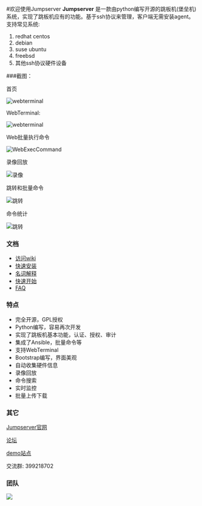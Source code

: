 #欢迎使用Jumpserver
**Jumpserver** 是一款由python编写开源的跳板机(堡垒机)系统，实现了跳板机应有的功能。基于ssh协议来管理，客户端无需安装agent。
支持常见系统:
 1. redhat centos
 2. debian
 3. suse ubuntu
 4. freebsd
 5. 其他ssh协议硬件设备

###截图：

首页
 
![webterminal](https://github.com/ibuler/static/raw/master/jumpserver3/index.jpg)

WebTerminal:

![webterminal](https://github.com/ibuler/static/raw/master/jumpserver3/webTerminal.gif)

Web批量执行命令

![WebExecCommand](https://github.com/ibuler/static/raw/master/jumpserver3/webExec.gif)

录像回放

![录像](https://github.com/ibuler/static/raw/master/jumpserver3/record.gif)

跳转和批量命令

![跳转](https://github.com/ibuler/static/raw/master/jumpserver3/connect.gif)

命令统计

![跳转](https://github.com/ibuler/static/raw/master/jumpserver3/command.jpg)

### 文档

* [访问wiki](https://github.com/ibuler/jumpserver/wiki)
* [快速安装](https://github.com/ibuler/jumpserver/wiki/Quickinstall)
* [名词解释](https://github.com/ibuler/jumpserver/wiki/Termexplain)
* [快速开始](https://github.com/ibuler/jumpserver/wiki/Quickstart)
* [FAQ](https://github.com/ibuler/jumpserver/wiki/FAQs)

### 特点

* 完全开源，GPL授权
* Python编写，容易再次开发
* 实现了跳板机基本功能，认证、授权、审计
* 集成了Ansible，批量命令等
* 支持WebTerminal
* Bootstrap编写，界面美观
* 自动收集硬件信息
* 录像回放
* 命令搜索
* 实时监控
* 批量上传下载

### 其它

[Jumpserver官网](http://www.jumpserver.org)

[论坛](http://bbs.jumpserver.org)

[demo站点](http://demo.jumpserver.org)

交流群: 399218702

### 团队

![](https://github.com/ibuler/static/raw/master/jumpserver3/team.jpg)




